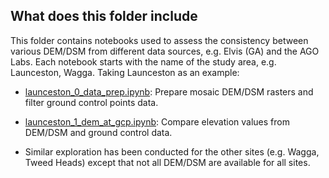## What does this folder include 
This folder contains notebooks used to assess the consistency between various DEM/DSM from different data sources, e.g. Elvis (GA) and the AGO Labs. Each notebook starts with the name of the study area, e.g. Launceston, Wagga. Taking Launceston as an example:  

- [launceston_0_data_prep.ipynb](launceston_0_data_prep.ipynb): Prepare mosaic DEM/DSM rasters and filter ground control points data.      

- [launceston_1_dem_at_gcp.ipynb](launceston_1_dem_at_gcp.ipynb): Compare elevation values from DEM/DSM and ground control data.     

* Similar exploration has been conducted for the other sites (e.g. Wagga, Tweed Heads) except that not all DEM/DSM are available for all sites.

